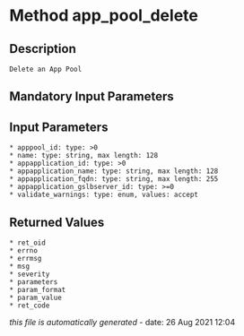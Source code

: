 # Method app_pool_delete

## Description
	Delete an App Pool

## Mandatory Input Parameters

## Input Parameters
	* apppool_id: type: >0
	* name: type: string, max length: 128
	* appapplication_id: type: >0
	* appapplication_name: type: string, max length: 128
	* appapplication_fqdn: type: string, max length: 255
	* appapplication_gslbserver_id: type: >=0
	* validate_warnings: type: enum, values: accept

## Returned Values
	* ret_oid
	* errno
	* errmsg
	* msg
	* severity
	* parameters
	* param_format
	* param_value
	* ret_code


*this file is automatically generated* - date: 26 Aug 2021 12:04